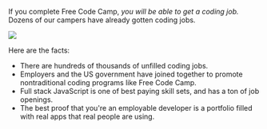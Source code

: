 If you complete Free Code Camp, *you will be able to get a coding job.* Dozens of our campers have already gotten coding jobs.

![](https://www.evernote.com/shard/s116/sh/55c128c7-5d99-41cc-b03d-b3de22611c8d/b43e467b3889f646fec34bb4c161e2a2/deep/0/What's-wrong-with-this-picture----Code.org.png)

Here are the facts:

- There are hundreds of thousands of unfilled coding jobs.
- Employers and the US government have joined together to promote nontraditional coding programs like Free Code Camp.
- Full stack JavaScript is one of best paying skill sets, and has a ton of job openings.
- The best proof that you're an employable developer is a portfolio filled with real apps that real people are using.